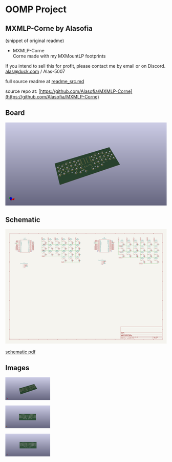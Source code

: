 # OOMP Project  
## MXMLP-Corne  by Alasofia  
  
(snippet of original readme)  
  
- MXMLP-Corne  
Corne made with my MXMountLP footprints  
  
  
If you intend to sell this for profit, please contact me by email or on Discord.  
alas@duck.com / Alas-5007  
  
  full source readme at [readme_src.md](readme_src.md)  
  
source repo at: [https://github.com/Alasofia/MXMLP-Corne](https://github.com/Alasofia/MXMLP-Corne)  
## Board  
  
[![working_3d.png](working_3d_600.png)](working_3d.png)  
## Schematic  
  
[![working_schematic.png](working_schematic_600.png)](working_schematic.png)  
  
[schematic pdf](working_schematic.pdf)  
## Images  
  
[![working_3d.png](working_3d_140.png)](working_3d.png)  
  
[![working_3d_back.png](working_3d_back_140.png)](working_3d_back.png)  
  
[![working_3d_front.png](working_3d_front_140.png)](working_3d_front.png)  
